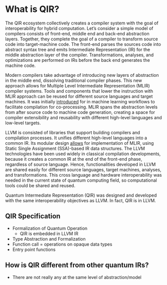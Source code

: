 # What is QIR?

The QIR ecosystem collectively creates a compiler system with the goal of interoperability for hybrid computation. Let’s consider a simple model of compilers consists of front-end, middle end and back-end abstraction layers. Together, they complete the goal of a compiler to transform source code into target-machine code. The front-end parses the sources code into abstract syntax tree and emits Intermediate Representation (IR) for the middle abstraction layer of the compiler. Transformations, analyses, and optimizations are performed on IRs before the back end generates the machine code. 

Modern compilers take advantage of introducing new layers of abstraction in the middle end, dissolving traditional compiler phases. This new approach allows for Multiple Level Intermediate Representation (MLIR) compiler systems. Tools and components that lower the instruction with MLIR approach can be reused for different source languages and target machines. It was initially [introduced](https://arxiv.org/pdf/2101.11365.pdf) for in machine learning workflows to facilitate compilation for co-processing. MLIR spans the abstraction levels from after source code to machine code generation, creating a space for compiler extensibility and reusability with different high-level languages and low-level targets. 

LLVM is consisted of libraries that support building compilers and compilation processes. It unifies different high-level languages into a common IR. Its modular design [allows](https://arxiv.org/pdf/2101.11365.pdf) for implementation of MLIR, using Static Single Assignment (SSA)-based IR data structures. The LLVM technologies have been used widely in classical compilation developments, because it creates a common IR at the end of the front-end phase, regardless of source language. Hence, functionalities developed in LLVM are shared easily for different source languages, target machines, analyses, and transformations. This cross language and hardware interoperability was needed in the current state of quantum computing field, so computational tools could be shared and reused. 

Quantum Intermediate Representation (QIR) was designed and developed with the same interoperability objectives as LLVM. In fact, QIR is in LLVM. 

## QIR Specification

- Formalization of Quantum Operation 
  - QIR is embedded in LLVM IR 
- Type Abstraction and Formalization
- Function call = operations on opaque data types
- Entry point functions

## How is QIR different from other quantum IRs?

- There are not really any at the same level of abstraction/model
